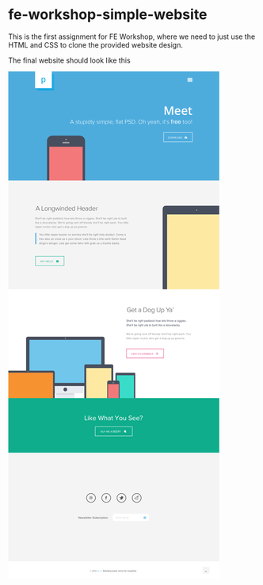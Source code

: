 # fe-workshop-simple-website
This is the first assignment for FE Workshop, where we need to just use the HTML and CSS to clone the provided website design. 

The final website should look like this

![Wxpected Website Output](https://github.com/drhhusain/fe-workshop-simple-website/blob/main/desktop.png?raw=true)
